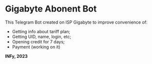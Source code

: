 # Gigabyte Abonent Bot

This Telegram Bot created on ISP Gigabyte to improve convenience of:
- Getting info about tariff plan;
- Getting UID, name, login, etc;
- Opening credit for 7 days;
- Payment (working on it)

**INFy, 2023**
